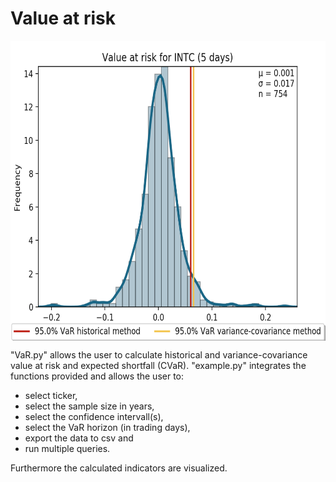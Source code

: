 # Value at risk

<p align="center"><img src="./VaR_Exmpl_INTC.png" alt="Value at risk example" title="Example value at risk calculation (INTC)" width="640" height="480" align="middle" /></p>

"VaR.py" allows the user to calculate historical and variance-covariance value at risk and expected shortfall (CVaR). "example.py" integrates the functions provided and allows the user to:

<ul>
<li>select ticker,</li>
<li>select the sample size in years,</li>
<li>select the confidence intervall(s),</li>
<li>select the VaR horizon (in trading days),</li>
<li>export the data to csv and</li>
<li>run multiple queries.</li>
</ul>

Furthermore the calculated indicators are visualized.

